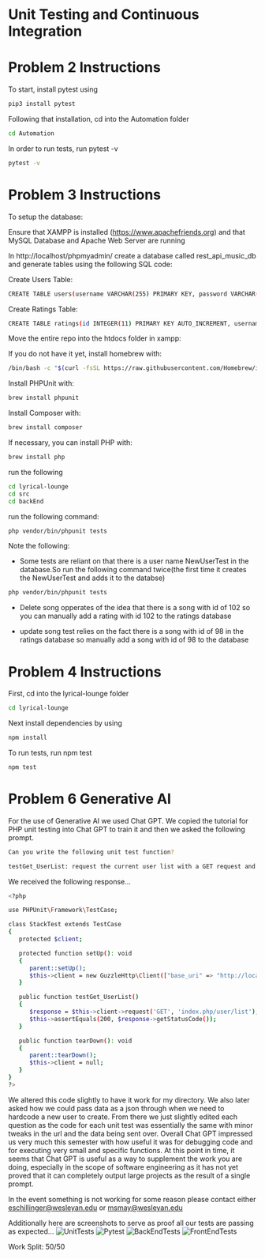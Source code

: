 # Unit Testing and Continuous Integration

# Problem 2 Instructions

To start, install pytest using

```bash
pip3 install pytest
```

Following that installation, cd into the Automation folder

```bash
cd Automation
```

In order to run tests, run pytest -v

```bash
pytest -v
```

# Problem 3 Instructions

To setup the database:

Ensure that XAMPP is installed (https://www.apachefriends.org) and that MySQL Database and Apache Web Server are running

In http://localhost/phpmyadmin/ create a database called rest_api_music_db and generate tables using the following SQL code:

Create Users Table:

```bash
CREATE TABLE users(username VARCHAR(255) PRIMARY KEY, password VARCHAR(255))
```

Create Ratings Table:

```bash
CREATE TABLE ratings(id INTEGER(11) PRIMARY KEY AUTO_INCREMENT, username VARCHAR(255), artist VARCHAR(255), song VARCHAR(100), rating INTEGER(1), FOREIGN KEY (username) REFERENCES users(username))
```

Move the entire repo into the htdocs folder in xampp:

If you do not have it yet, install homebrew with:

```bash
/bin/bash -c "$(curl -fsSL https://raw.githubusercontent.com/Homebrew/install/HEAD/install.sh)"
```

Install PHPUnit with:

```bash
brew install phpunit
```

Install Composer with:

```bash
brew install composer
```

If necessary, you can install PHP with:

```bash
brew install php
```

run the following

```bash
cd lyrical-lounge
cd src
cd backEnd
```

run the following command:

```bash
php vendor/bin/phpunit tests
```

Note the following:

- Some tests are reliant on that there is a user name NewUserTest in the database.So run the following command twice(the first time it creates the NewUserTest and adds it to the databse)

```bash
php vendor/bin/phpunit tests
```

- Delete song opperates of the idea that there is a song with id of 102 so you can manually add a rating with id 102 to the ratings database

- update song test relies on the fact there is a song with id of 98 in the ratings database so manually add a song with id of 98 to the database

# Problem 4 Instructions

First, cd into the lyrical-lounge folder

```bash
cd lyrical-lounge
```

Next install dependencies by using

```bash
npm install
```

To run tests, run npm test

```bash
npm test
```

# Problem 6 Generative AI
For the use of Generative AI we used Chat GPT. We copied the tutorial for PHP unit testing into Chat GPT to train it and then we asked the following prompt. 

```bash
Can you write the following unit test function?

testGet_UserList: request the current user list with a GET request and check that the server responds with a 200 response code.
```

We received the following response...

```bash
<?php

use PHPUnit\Framework\TestCase;

class StackTest extends TestCase
{
   protected $client;

   protected function setUp(): void
   {
      parent::setUp();
      $this->client = new GuzzleHttp\Client(["base_uri" => "http://localhost:3306/index.php"]);
   }

   public function testGet_UserList()
   {
      $response = $this->client->request('GET', 'index.php/user/list');
      $this->assertEquals(200, $response->getStatusCode());
   }

   public function tearDown(): void
   {
      parent::tearDown();
      $this->client = null;
   }
}
?>
```
We altered this code slightly to have it work for my directory. We also later asked how we could pass data as a json through when we need to hardcode a new user to create. From there we just slightly edited each question as the code for each unit test was essentially the same with minor tweaks in the url and the data being sent over. Overall Chat GPT impressed us very much this semester with how useful it was for debugging code and for executing very small and specific functions. At this point in time, it seems that Chat GPT is useful as a way to supplement the work you are doing, especially in the scope of software engineering as it has not yet proved that it can completely output large projects as the result of a single prompt.   

In the event something is not working for some reason please contact either eschillinger@wesleyan.edu or msmay@wesleyan.edu

Additionally here are screenshots to serve as proof all our tests are passing as expected...
![UnitTests](https://github.com/eschillinger7/Comp333-Project-Matt-Emmett-TestingIntegration/assets/144485976/044c9773-05b8-4a7b-bb2d-421fb0998fbb)
![Pytest](https://github.com/eschillinger7/Comp333-Project-Matt-Emmett-TestingIntegration/assets/144485976/c8937433-43aa-4299-941d-9e0ac5ea13d9)
![BackEndTests](https://github.com/eschillinger7/Comp333-Project-Matt-Emmett-TestingIntegration/assets/144485976/97fc52c9-5a7d-4552-97e8-34d9b9d23f53)
![FrontEndTests](https://github.com/eschillinger7/Comp333-Project-Matt-Emmett-TestingIntegration/assets/144485976/2c748e9b-9271-4af4-913a-acb69a15669a)

Work Split: 50/50


